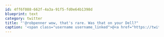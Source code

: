 ```yaml
---
id: 4ff6f088-662f-4a3a-91f5-fd0e64b1398d
blueprint: text
category: twitter
title: "'@robpenner wow, that's rare. Was that on your Dell?"
caption: '<span class="username username_linked">@<a href="https://twitter.com/robpenner" title="Robert Penner">robpenner</a></span> wow, that''s rare. Was that on your Dell?'
---
```

